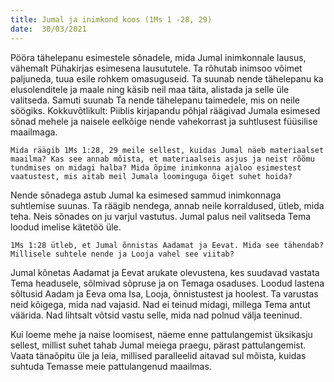 ```yaml
---
title: Jumal ja inimkond koos (1Ms 1 -28, 29)  
date:  30/03/2021  
---
```


Pööra tähelepanu esimestele sõnadele, mida Jumal inimkonnale lausus, vähemalt Pühakirjas esimesena lausututele. Ta rõhutab inimsoo võimet paljuneda, tuua esile rohkem omasuguseid. Ta suunab nende tähelepanu ka elusolenditele ja maale ning käsib neil maa täita, alistada ja selle üle valitseda. Samuti suunab Ta nende tähelepanu taimedele, mis on neile söögiks. Kokkuvõtlikult: Piiblis kirjapandu põhjal räägivad Jumala esimesed sõnad mehele ja naisele eelkõige nende vahekorrast ja suhtlusest füüsilise maailmaga.

`Mida räägib 1Ms 1:28, 29 meile sellest, kuidas Jumal näeb materiaalset maailma? Kas see annab mõista, et materiaalseis asjus ja neist rõõmu tundmises on midagi halba? Mida õpime inimkonna ajaloo esimestest vaatustest, mis aitab meil Jumala loominguga õiget suhet hoida?`

Nende sõnadega astub Jumal ka esimesed sammud inimkonnaga suhtlemise suunas. Ta räägib nendega, annab neile korraldused, ütleb, mida teha. Neis sõnades on ju varjul vastutus. Jumal palus neil valitseda Tema loodud imelise kätetöö üle.

`1Ms 1:28 ütleb, et Jumal õnnistas Aadamat ja Eevat. Mida see tähendab? Millisele suhtele nende ja Looja vahel see viitab?`

Jumal kõnetas Aadamat ja Eevat arukate olevustena, kes suudavad vastata Tema headusele, sõlmivad sõpruse ja on Temaga osaduses. Loodud lastena sõltusid Aadam ja Eeva oma Isa, Looja, õnnistustest ja hoolest. Ta varustas neid kõigega, mida nad vajasid. Nad ei teinud midagi, millega Tema antut väärida. Nad lihtsalt võtsid vastu selle, mida nad polnud välja teeninud.

Kui loeme mehe ja naise loomisest, näeme enne pattulangemist üksikasju sellest, millist suhet tahab Jumal meiega praegu, pärast pattulangemist. Vaata tänaõpitu üle ja leia, millised paralleelid aitavad sul mõista, kuidas suhtuda Temasse meie pattulangenud maailmas.
